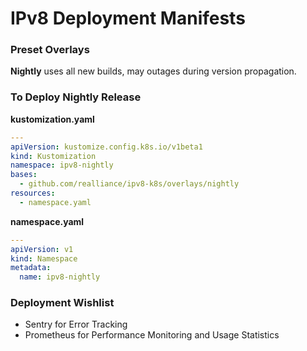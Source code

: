 # IPv8 Deployment Manifests

### Preset Overlays

**Nightly** uses all new builds, may outages during version propagation.

### To Deploy Nightly Release

**kustomization.yaml**
```yaml
---
apiVersion: kustomize.config.k8s.io/v1beta1
kind: Kustomization
namespace: ipv8-nightly
bases:
  - github.com/realliance/ipv8-k8s/overlays/nightly
resources:
  - namespace.yaml
```

**namespace.yaml**
```yaml
---
apiVersion: v1
kind: Namespace
metadata:
  name: ipv8-nightly
```

### Deployment Wishlist

- Sentry for Error Tracking
- Prometheus for Performance Monitoring and Usage Statistics
